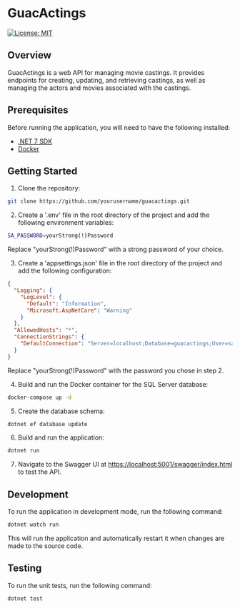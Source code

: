 # GuacActings

[![License: MIT](https://img.shields.io/badge/License-MIT-yellow.svg)](https://opensource.org/licenses/MIT)

## Overview

GuacActings is a web API for managing movie castings. It provides endpoints for creating, updating, and retrieving castings, as well as managing the actors and movies associated with the castings.

## Prerequisites

Before running the application, you will need to have the following installed:

- [.NET 7 SDK](https://dotnet.microsoft.com/download/dotnet/7.0)
- [Docker](https://www.docker.com/get-started)

## Getting Started

1. Clone the repository:

```bash
git clone https://github.com/yourusername/guacactings.git
```

2. Create a '.env' file in the root directory of the project and add the following environment variables:

```bash
SA_PASSWORD=yourStrong(!)Password
```
Replace "yourStrong(!)Password" with a strong password of your choice.

3. Create a 'appsettings.json' file in the root directory of the project and add the following configuration:

```json
{
  "Logging": {
    "LogLevel": {
      "Default": "Information",
      "Microsoft.AspNetCore": "Warning"
    }
  },
  "AllowedHosts": "*",
  "ConnectionStrings": {
    "DefaultConnection": "Server=localhost;Database=guacactings;User=sa;Password=IveBeenPirated76!;TrustServerCertificate=true;MultipleActiveResultSets=True"
  }
}
```
Replace "yourStrong(!)Password" with the password you chose in step 2.

4. Build and run the Docker container for the SQL Server database:

```bash
docker-compose up -d
```

5. Create the database schema:

```bash
dotnet ef database update
```

6. Build and run the application:

```bash
dotnet run
```

7. Navigate to the Swagger UI at [https://localhost:5001/swagger/index.html](https://localhost:5001/swagger/index.html) to test the API.


## Development

To run the application in development mode, run the following command:

```bash
dotnet watch run
```

This will run the application and automatically restart it when changes are made to the source code.

## Testing

To run the unit tests, run the following command:

```bash
dotnet test
```